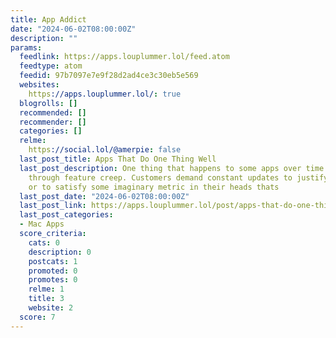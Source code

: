 ```yaml
---
title: App Addict
date: "2024-06-02T08:00:00Z"
description: ""
params:
  feedlink: https://apps.louplummer.lol/feed.atom
  feedtype: atom
  feedid: 97b7097e7e9f28d2ad4ce3c30eb5e569
  websites:
    https://apps.louplummer.lol/: true
  blogrolls: []
  recommended: []
  recommender: []
  categories: []
  relme:
    https://social.lol/@amerpie: false
  last_post_title: Apps That Do One Thing Well
  last_post_description: One thing that happens to some apps over time is bloating
    through feature creep. Customers demand constant updates to justify subscriptions
    or to satisfy some imaginary metric in their heads thats
  last_post_date: "2024-06-02T08:00:00Z"
  last_post_link: https://apps.louplummer.lol/post/apps-that-do-one-thing-well
  last_post_categories:
  - Mac Apps
  score_criteria:
    cats: 0
    description: 0
    postcats: 1
    promoted: 0
    promotes: 0
    relme: 1
    title: 3
    website: 2
  score: 7
---
```

